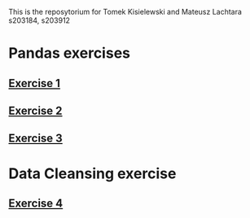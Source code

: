 This is the reposytorium for Tomek Kisielewski and Mateusz Lachtara
s203184, s203912
# Pandas exercises
## [Exercise 1](https://github.com/Tomeksigma/pandas_exercises/blob/main/Exercise%201.ipynb)
## [Exercise 2](https://github.com/Tomeksigma/pandas_exercises/blob/main/Exercise%202.ipynb)
## [Exercise 3](https://github.com/Tomeksigma/pandas_exercises/blob/main/Exercise%203.ipynb)
# Data Cleansing exercise
## [Exercise 4](https://github.com/Tomeksigma/pandas_exercises/blob/main/Exercise%204.ipynb)